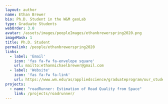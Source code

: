 ```yaml
---
layout: author
name: Ethan Brewer
bio: Ph.D. Student in the W&M geoLab
type: Graduate Students
webOrder: 3.0
avatar: /assets/images/peopleImages/ethanbrewerspring2020.png
imageMask: 1
title: Ph.D. Student
permalink: /people/ethanbrewerspring2020
links:
  - label: 'Email'
    icon: 'fas fa-fw fa-envelope square'
    url: mailto:ethanmichaelbrewer@gmail.com
  - label: 'Website'
    icon: 'fas fa-fw fa-link'
    url: https://www.wm.edu/as/appliedscience/graduateprogram/our_students/brewer_e.php
projects:
  - name: "roadRunner: Estimation of Road Quality from Space"
    link: /projects/roadrunner/
---
```

